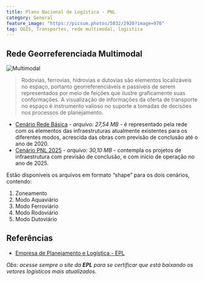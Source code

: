 ```yaml
---
title: Plano Nacional de Logística - PNL
category: General
feature_image: "https://picsum.photos/5032/2920?image=976"
tag: QGIS, Transportes, rede multimodal, logística
---
```

## Rede Georreferenciada Multimodal
![Multimodal](https://github.com/geosaber/r4geo/raw/gh-pages/img/logistica_multimodal.png)
>Rodovias, ferrovias, hidrovias e dutovias são elementos localizáveis no espaço, portanto georreferenciáveis e passíveis de serem representados por meio de feições que ilustre graficamente suas conformações.
>A visualização de informações da oferta de transporte no espaço é instrumento valioso no suporte a tomadas de decisões nos processos de planejamento.

- [Cenário Rede Básica](http://www.epl.gov.br/html/objects/_downloadblob.php?cod_blob=4930) - *arquivo: 27,54 MB* - é representado pela rede com os elementos das infraestruturas atualmente existentes para os diferentes modos, acrescida das obras com previsão de conclusão até o ano de 2020.
- [Cenário PNL 2025](http://www.epl.gov.br/html/objects/_downloadblob.php?cod_blob=4929) - *arquivo: 30,10 MB* - contempla os projetos de infraestrutura com previsão de conclusão, e com início de operação no ano de 2025.

Estão disponíveis os arquivos em formato “shape” para os dois cenários, contendo:
1. Zoneamento
2. Modo Aquaviário
3. Modo Ferroviário
4. Modo Rodoviário
5. Modo Dutoviário

## Referências
- [Empresa de Planejamento e Logística - EPL](http://www.epl.gov.br/rede-georeferenciada)

*Obs: acesse sempre o site da **EPL** para se certificar que está baixando os vetores logísticos mais atualizados.*
